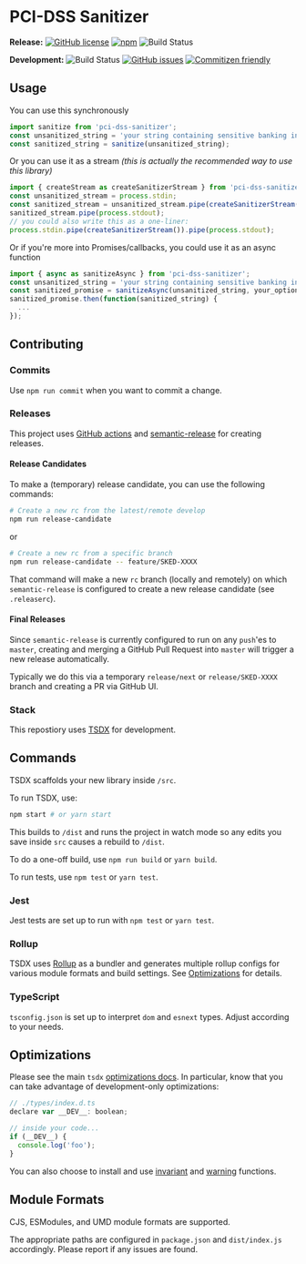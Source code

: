# PCI-DSS Sanitizer

**Release:**
[![GitHub license](https://img.shields.io/badge/license-MIT-blue.svg)](https://raw.githubusercontent.com/skedify/pci-dss-sanitizer/develop/LICENSE)
[![npm](https://img.shields.io/npm/v/pci-dss-sanitizer.svg?maxAge=2592000)](https://www.npmjs.com/package/pci-dss-sanitizer)
![Build Status](https://github.com/skedify/pci-dss-sanitizer/actions/workflows/main.yml/badge.svg)

**Development:**
![Build Status](https://github.com/skedify/pci-dss-sanitizer/actions/workflows/main.yml/badge.svg?branch=develop)
[![GitHub issues](https://img.shields.io/github/issues/skedify/pci-dss-sanitizer.svg)](https://github.com/skedify/pci-dss-sanitizer/issues)
[![Commitizen friendly](https://img.shields.io/badge/commitizen-friendly-brightgreen.svg)](http://commitizen.github.io/cz-cli/)

## Usage

You can use this synchronously
```javascript
import sanitize from 'pci-dss-sanitizer';
const unsanitized_string = 'your string containing sensitive banking info';
const sanitized_string = sanitize(unsanitized_string);
```

Or you can use it as a stream _(this is actually the recommended way to use this library)_

```javascript
import { createStream as createSanitizerStream } from 'pci-dss-sanitizer';
const unsanitized_stream = process.stdin;
const sanitized_stream = unsanitized_stream.pipe(createSanitizerStream())
sanitized_stream.pipe(process.stdout);
// you could also write this as a one-liner:
process.stdin.pipe(createSanitizerStream()).pipe(process.stdout);
```

Or if you're more into Promises/callbacks, you could use it as an async function

```javascript
import { async as sanitizeAsync } from 'pci-dss-sanitizer';
const unsanitized_string = 'your string containing sensitive banking info';
const sanitized_promise = sanitizeAsync(unsanitized_string, your_optional_callback_here);
sanitized_promise.then(function(sanitized_string) {
  ...
});
```

## Contributing

### Commits

Use `npm run commit` when you want to commit a change.

### Releases

This project uses [GitHub actions](https://docs.github.com/en/actions/reference) 
and [semantic-release](https://github.com/semantic-release/semantic-release) for creating releases.

#### Release Candidates

To make a (temporary) release candidate, you can use the following commands:

```bash
# Create a new rc from the latest/remote develop
npm run release-candidate
```

or 

```bash
# Create a new rc from a specific branch
npm run release-candidate -- feature/SKED-XXXX
```

That command will make a new `rc` branch (locally and remotely) on which `semantic-release` is configured
to create a new release candidate (see `.releaserc`).

#### Final Releases

Since `semantic-release` is currently configured to run on any `push`'es to `master`,
creating and merging a GitHub Pull Request into `master` will trigger a new release automatically.

Typically we do this via a temporary `release/next` or `release/SKED-XXXX` branch and creating a PR via GitHub UI.

### Stack

This repostiory uses [TSDX](https://tsdx.io/) for development.

## Commands

TSDX scaffolds your new library inside `/src`.

To run TSDX, use:

```bash
npm start # or yarn start
```

This builds to `/dist` and runs the project in watch mode so any edits you save inside `src` causes a rebuild to `/dist`.

To do a one-off build, use `npm run build` or `yarn build`.

To run tests, use `npm test` or `yarn test`.

### Jest

Jest tests are set up to run with `npm test` or `yarn test`.

### Rollup

TSDX uses [Rollup](https://rollupjs.org) as a bundler and generates multiple rollup configs for various module formats and build settings. See [Optimizations](#optimizations) for details.

### TypeScript

`tsconfig.json` is set up to interpret `dom` and `esnext` types. Adjust according to your needs.

## Optimizations

Please see the main `tsdx` [optimizations docs](https://github.com/palmerhq/tsdx#optimizations). In particular, know that you can take advantage of development-only optimizations:

```js
// ./types/index.d.ts
declare var __DEV__: boolean;

// inside your code...
if (__DEV__) {
  console.log('foo');
}
```

You can also choose to install and use [invariant](https://github.com/palmerhq/tsdx#invariant) and [warning](https://github.com/palmerhq/tsdx#warning) functions.

## Module Formats

CJS, ESModules, and UMD module formats are supported.

The appropriate paths are configured in `package.json` and `dist/index.js` accordingly. Please report if any issues are found.
